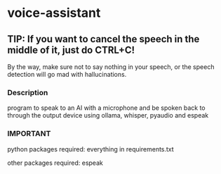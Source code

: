 # voice-assistant

## TIP: If you want to cancel the speech in the middle of it, just do CTRL+C!
By the way, make sure not to say nothing in your speech, or the speech detection will go mad with hallucinations.

### Description

program to speak to an AI with a microphone and be spoken back to through the output device using ollama, whisper, pyaudio and espeak 

### IMPORTANT

python packages required:
everything in requirements.txt

other packages required:
espeak

